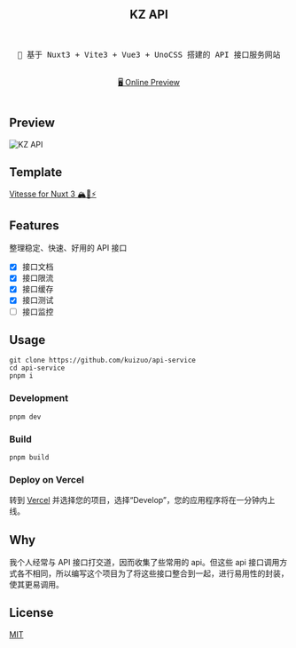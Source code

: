 <h2 align="center">
KZ API
</h2><br>

<pre align="center">
🧪 基于 Nuxt3 + Vite3 + Vue3 + UnoCSS 搭建的 API 接口服务网站
</pre>

<p align="center">
<br>
<a href="https://api.kuizuo.cn">🖥 Online Preview</a>
<br><br>
<a href="https://stackblitz.com/github/kuizuo/api-service"><img src="https://developer.stackblitz.com/img/open_in_stackblitz.svg" alt=""></a>
</p>

## Preview

![KZ API](https://img.kuizuo.cn/KZ%20API.png)

## Template

[Vitesse for Nuxt 3 🏔💚⚡️](https://github.com/antfu/vitesse-nuxt3)

## Features

整理稳定、快速、好用的 API 接口

- [x] 接口文档
- [x] 接口限流
- [x] 接口缓存
- [x] 接口测试
- [ ] 接口监控

## Usage

```
git clone https://github.com/kuizuo/api-service
cd api-service
pnpm i
```

### Development

```
pnpm dev
```

### Build

```
pnpm build
```

### Deploy on Vercel

转到 [Vercel](https://vercel.com) 并选择您的项目，选择“Develop”，您的应用程序将在一分钟内上线。

## Why

我个人经常与 API 接口打交道，因而收集了些常用的 api。但这些 api 接口调用方式各不相同，所以编写这个项目为了将这些接口整合到一起，进行易用性的封装，使其更易调用。

## License

[MIT](https://github.com/kuizuo/api-service/blob/main/LICENSE)
